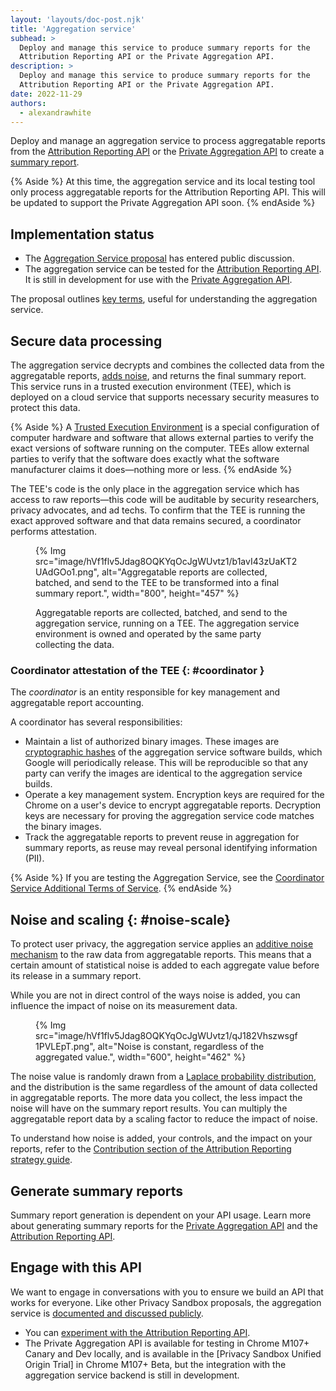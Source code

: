```yaml
---
layout: 'layouts/doc-post.njk'
title: 'Aggregation service'
subhead: >
  Deploy and manage this service to produce summary reports for the
  Attribution Reporting API or the Private Aggregation API.
description: >
  Deploy and manage this service to produce summary reports for the
  Attribution Reporting API or the Private Aggregation API.
date: 2022-11-29
authors:
  - alexandrawhite
---
```


Deploy and manage an aggregation service to process aggregatable
reports from the
[Attribution Reporting API](/docs/privacy-sandbox/attribution-reporting/) or
the [Private Aggregation API](/docs/privacy-sandbox/private-aggregation/) to
create a [summary report](/docs/privacy-sandbox/summary-report/).

{% Aside %}
At this time, the aggregation service and its local testing tool only process
aggregatable reports for the Attribution Reporting API. This will be updated to
support the Private Aggregation API soon.
{% endAside %}

## Implementation status

* The [Aggregation Service proposal](https://github.com/WICG/attribution-reporting-api/blob/main/AGGREGATION_SERVICE_TEE.md)
  has entered public discussion.
* The aggregation service can be tested for the
  [Attribution Reporting API](/docs/privacy-sandbox/attribution-reporting-experiment/).
  It is still in development for use with the
  [Private Aggregation API](/docs/privacy-sandbox/private-aggregation/).

The proposal outlines
[key terms](https://github.com/WICG/attribution-reporting-api/blob/main/AGGREGATION_SERVICE_TEE.md#key-terms),
useful for understanding the aggregation service.

## Secure data processing

The aggregation service decrypts and combines the collected data from the aggregatable reports, [adds noise](#noise-scale), and returns the final summary report. This service runs in a trusted execution environment (TEE), which is deployed on a cloud service that supports necessary security measures to protect this data.

{% Aside %}
A [Trusted Execution Environment](https://en.wikipedia.org/wiki/Trusted_execution_environment)
is a special configuration of computer hardware and software that allows
external parties to verify the exact versions of software running on the
computer. TEEs allow external parties to verify that the software does exactly
what the software manufacturer claims it does—nothing more or less.
{% endAside %}

The TEE's code is the only place in the aggregation service which has access to
raw reports&mdash;this code will be auditable by security researchers, privacy
advocates, and ad techs. To confirm that the TEE is running the exact approved
software and that data remains secured, a coordinator performs attestation.

<figure>
{% Img
  src="image/hVf1flv5Jdag8OQKYqOcJgWUvtz1/b1avI43zUaKT2UAdGOo1.png",
  alt="Aggregatable reports are collected, batched, and send to the TEE to be transformed into a final summary report.",
  width="800", height="457"
%}
<figcaption>
  <p>Aggregatable reports are collected, batched, and send to the aggregation service, running on a TEE. The aggregation service environment is owned and operated by the same party collecting the data.</p>
</figure>

### Coordinator attestation of the TEE {: #coordinator }

The _coordinator_ is an entity responsible for key management and aggregatable
report accounting.

A coordinator has several responsibilities: 

* Maintain a list of authorized binary images. These images are
  [cryptographic hashes](https://en.wikipedia.org/wiki/Cryptographic_hash_function)
  of the aggregation service software builds, which Google will periodically
  release. This will be reproducible so that any party can verify the images
  are identical to the aggregation service builds.
* Operate a key management system. Encryption keys are required for the Chrome
  on a user's device to encrypt aggregatable reports. Decryption keys are
  necessary for proving the aggregation service code matches the binary images.
* Track the aggregatable reports to prevent reuse in aggregation for summary
  reports, as reuse may reveal personal identifying information (PII).

{% Aside %}
If you are testing the Aggregation Service, see the [Coordinator Service
Additional Terms of Service](/docs/privacy-sandbox/aggregation-service/tos/).
{% endAside %}

## Noise and scaling {: #noise-scale}

To protect user privacy, the aggregation service applies an
[additive noise mechanism](https://en.wikipedia.org/wiki/Additive_noise_mechanisms)
to the raw data from aggregatable reports. This means that a certain amount of
statistical noise is added to each aggregate value before its release in a
summary report. 

While you are not in direct control of the ways noise is added, you can
influence the impact of noise on its measurement data.

<figure>
{% Img
  src="image/hVf1flv5Jdag8OQKYqOcJgWUvtz1/qJ182Vhszwsgf1PVLEpT.png",
  alt="Noise is constant, regardless of the aggregated value.",
  width="600", height="462"
%}
</figure>

The noise value is randomly drawn from a
[Laplace probability distribution](https://en.wikipedia.org/wiki/Laplace_distribution),
and the distribution is the same regardless of the amount of data collected in
aggregatable reports. The more data you collect, the less impact the noise will
have on the summary report results. You can multiply the aggregatable report
data by a scaling factor to reduce the impact of noise.

To understand how noise is added, your controls, and the impact on your
reports, refer to the
[Contribution section of the Attribution Reporting strategy guide](https://docs.google.com/document/d/1bU0a_njpDcRd9vDR0AJjwJjrf3Or8vAzyfuK8JZDEfo/edit#heading=h.683u7t2q1xk2). 

## Generate summary reports

Summary report generation is dependent on your API usage. Learn more about
generating summary reports for the
[Private Aggregation API](/docs/privacy-sandbox/summary-reports#private-aggregation) 
and the [Attribution Reporting API](/docs/privacy-sandbox/summary-reports#attribution-reporting).

## Engage with this API

We want to engage in conversations with you to ensure we build an API that works for everyone. Like other Privacy Sandbox proposals, the aggregation service is [documented and discussed publicly](https://github.com/WICG/attribution-reporting-api/blob/main/AGGREGATION_SERVICE_TEE.md).

* You can [experiment with the Attribution Reporting API](/docs/privacy-sandbox/attribution-reporting-experiment/).
* The Private Aggregation API is available for testing in Chrome M107+ Canary and Dev locally, and is available in the [Privacy Sandbox Unified Origin Trial] in Chrome M107+ Beta, but the integration with the aggregation service backend is still in development.
